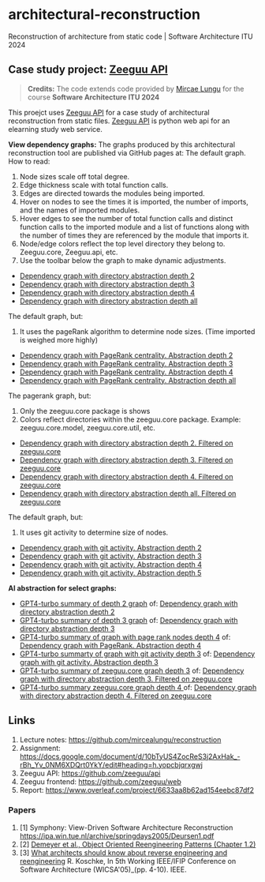 # architectural-reconstruction

Reconstruction of architecture from static code | Software Architecture ITU 2024

## Case study project: [Zeeguu API](https://github.com/zeeguu/api)
> **Credits:** The code extends code provided by [Mircae Lungu](https://github.com/mircealungu) for the course **Software Architecture ITU 2024**

This proejct uses [Zeeguu API](https://github.com/zeeguu/api) for a case study of architectural reconstruction from static files. [Zeeguu API](https://github.com/zeeguu/api) is python web api for an elearning study web service.

**View dependency graphs:** The graphs produced by this architectural reconstruction tool are published via GitHub pages at:
The default graph. How to read:
1. Node sizes scale off total degree.
2. Edge thickness scale with total function calls.
3. Edges are directed towards the modules being imported.
4. Hover on nodes to see the times it is imported, the number of imports, and the names of imported modules.
5. Hover edges to see the number of total function calls and distinct function calls to the imported module and a list of functions along with the number of times they are referenced by the module that imports it.
6. Node/edge colors reflect the top level directory they belong to. Zeeguu.core, Zeeguu.api, etc.
7. Use the toolbar below the graph to make dynamic adjustments.

- [Dependency graph with directory abstraction depth 2](https://akongstad.github.io/architectural-reconstruction/dict-depth-2-dep-graph.html)
- [Dependency graph with directory abstraction depth 3](https://akongstad.github.io/architectural-reconstruction/dict-depth-3-dep-graph.html)
- [Dependency graph with directory abstraction depth 4](https://akongstad.github.io/architectural-reconstruction/dict-depth-4-dep-graph.html)
- [Dependency graph with directory abstraction depth all](https://akongstad.github.io/architectural-reconstruction/dict-depth-all-dep-graph.html)

The default graph, but:
1. It uses the pageRank algorithm to determine node sizes. (Time imported is weighed more highly)

- [Dependency graph with PageRank centrality. Abstraction depth 2](https://akongstad.github.io/architectural-reconstruction/pagerank-dict-depth-2-dep-graph.html)
- [Dependency graph with PageRank centrality. Abstraction depth 3](https://akongstad.github.io/architectural-reconstruction/pagerank-dict-depth-3-dep-graph.html)
- [Dependency graph with PageRank centrality. Abstraction depth 4](https://akongstad.github.io/architectural-reconstruction/pagerank-dict-depth-4-dep-graph.html)
- [Dependency graph with PageRank centrality. Abstraction depth all](https://akongstad.github.io/architectural-reconstruction/pagerank-dict-depth-all-dep-graph.html)

The pagerank graph, but:
1. Only the zeeguu.core package is shows
2. Colors reflect directories within the zeeguu.core package. Example: zeeguu.core.model, zeeguu.core.util, etc.
   
- [Dependency graph with directory abstraction depth 2. Filtered on zeeguu.core](https://akongstad.github.io/architectural-reconstruction/core-dict-depth-2-dep-graph.html)
- [Dependency graph with directory abstraction depth 3. Filtered on zeeguu.core](https://akongstad.github.io/architectural-reconstruction/core-dict-depth-3-dep-graph.html)
- [Dependency graph with directory abstraction depth 4. Filtered on zeeguu.core](https://akongstad.github.io/architectural-reconstruction/core-dict-depth-4-dep-graph.html)
- [Dependency graph with directory abstraction depth all. Filtered on zeeguu.core](https://akongstad.github.io/architectural-reconstruction/core-dict-depth-all-dep-graph.html)

The default graph, but:
1. It uses git activity to determine size of nodes.
   
- [Dependency graph with git activity. Abstraction depth 2](https://akongstad.github.io/architectural-reconstruction/churn_dict-depth-2-dep-graph.html)
- [Dependency graph with git activity. Abstraction depth 3](https://akongstad.github.io/architectural-reconstruction/churn_dict-depth-3-dep-graph.html)
- [Dependency graph with git activity. Abstraction depth 4](https://akongstad.github.io/architectural-reconstruction/churn_dict-depth-4-dep-graph.html)
- [Dependency graph with git activity. Abstraction depth 5](https://akongstad.github.io/architectural-reconstruction/churn_dict-depth-5-dep-graph.html)

**AI abstraction for select graphs:**

- [GPT4-turbo summary of depth 2 graph](https://github.com/Akongstad/architectural-reconstruction/blob/main/public/ai-depth-2.md) of: [Dependency graph with directory abstraction depth 2](https://akongstad.github.io/architectural-reconstruction/dict-depth-2-dep-graph.html)
- [GPT4-turbo summary of depth 3 graph](https://github.com/Akongstad/architectural-reconstruction/blob/main/public/ai-depth-3.md) of: [Dependency graph with directory abstraction depth 3](https://akongstad.github.io/architectural-reconstruction/dict-depth-3-dep-graph.html)
- [GPT4-turbo summary of graph with page rank nodes depth 4](https://github.com/Akongstad/architectural-reconstruction/blob/main/public/ai-pagerank-4.md) of: [Dependency graph with PageRank. Abstraction depth 4](https://akongstad.github.io/architectural-reconstruction/pagerank-dict-depth-4-dep-graph.html)
- [GPT4-turbo summarty of graph with git activity depth 3](https://github.com/Akongstad/architectural-reconstruction/blob/main/public/ai-churn-depth-3.md) of:  [Dependency graph with git activity. Abstraction depth 3](https://akongstad.github.io/architectural-reconstruction/churn_dict-depth-3-dep-graph.html)
- [GPT4-turbo summary of zeeguu.core graph depth 3](https://github.com/Akongstad/architectural-reconstruction/blob/main/public/ai-core-depth-3.md) of: [Dependency graph with directory abstraction depth 3. Filtered on zeeguu.core](https://akongstad.github.io/architectural-reconstruction/core-dict-depth-3-dep-graph.html)
- [GPT4-turbo summary zeeguu.core graph depth 4 ](https://github.com/Akongstad/architectural-reconstruction/blob/main/public/ai-core-depth-4.md) of: [Dependency graph with directory abstraction depth 4. Filtered on zeeguu.core](https://akongstad.github.io/architectural-reconstruction/core-dict-depth-4-dep-graph.html)

## Links

1. Lecture notes: <https://github.com/mircealungu/reconstruction>
2. Assignment: <https://docs.google.com/document/d/10bTyUS4ZocReS3j2AxHak_-rBh_Yv_0NM6XDQrt0YkY/edit#heading=h.yopcbjqrxgwj>
3. Zeeguu API: <https://github.com/zeeguu/api>
4. Zeeguu frontend: <https://github.com/zeeguu/web>
5. Report: <https://www.overleaf.com/project/6633aa8b62ad154eebc87df2>

### Papers

1. [1] Symphony: View-Driven Software Architecture Reconstruction <https://ipa.win.tue.nl/archive/springdays2005/Deursen1.pdf>
2. [2] [Demeyer et al., Object Oriented Reengineering Patterns (Chapter 1.2)](https://www.oscar.nierstrasz.org/files/oorp/OORP-2013-11-27.pdf)
3. [3] [What architects should know about reverse engineering and reengineering](https://citeseerx.ist.psu.edu/document?repid=rep1&type=pdf&doi=05981602215076b7492b87a8a1f7157dcc9c2196) R. Koschke, In 5th Working IEEE/IFIP Conference on Software Architecture (WICSA'05)_(pp. 4-10). IEEE. 
